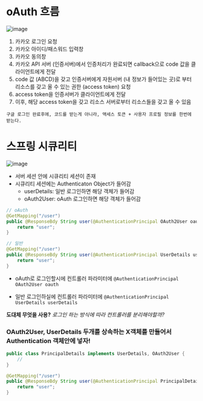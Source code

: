 # oAuth 흐름

![image](https://user-images.githubusercontent.com/47052106/166877152-0af7d251-1566-468e-ab9f-89b53ae142dd.png)

1. 카카오 로그인 요청
2. 카카오 아이디/패스워드 입력창
3. 카카오 동의창
4. 카카오 API 서버 (인증서버)에서 인증처리가 완료되면 callback으로 code 값을 클라이언트에게 전달
5. code 값 (ABCD)을 갖고 인증서버에게 자원서버 (내 정보가 들어있는 곳)로 부터 리소스를 갖고 올 수 있는 권한 (access token) 요청
6. access token을 인증서버가 클라이언트에게 전달
7. 이후, 해당 access token을 갖고 리소스 서버로부터 리소스들을 갖고 올 수 있음



```
구글 로그인 완료후에, 코드를 받는게 아니라, 액세스 토큰 + 사용자 프로필 정보를 한번에 받는다.
```



# 스프링 시큐리티

![image](https://user-images.githubusercontent.com/47052106/166898901-85d4004f-7f1a-448e-93fc-72efabbba513.png)

- 서버 세션 안에 시큐리티 세션이 존재
- 시큐리티 세션에는 Authenticaton Object가 들어감
  - userDetails: 일반 로그인하면 해당 객체가 들어감
  - oAuth2User: oAuth 로그인하면 해당 객체가 들어감



```java
// oAuth
@GetMapping("/user")
public @ResponseBdy String user(@AuthenticationPrincipal OAuth2User oauth){
    return "user";
}

// 일반
@GetMapping("/user")
public @ResponseBdy String user(@AuthenticationPrincipal UserDetails userDetails){
    return "user";
}
```

- oAuth로 로그인할시에 컨트롤러 파라미터에 `@AuthenticationPrincipal OAuth2User oauth`

- 일반 로그인하실에 컨트롤러 파라미터에 `@AuthenticationPrincipal UserDetails userDetails`



**도대체 무엇을 사용?** *로그인 하는 방식에 따라 컨트롤러를 분리해야할까?*



### OAuth2User, UserDetails 두개를 상속하는 X객체를 만들어서 Authentication 객체안에 넣자!

```java
public class PrincipalDetails implements UserDetails, OAuth2User {
    //
}

@GetMapping("/user")
public @ResponseBdy String user(@AuthenticationPrincipal PrincipalDetails userDetails){
    return "user";
}
```